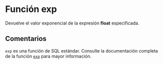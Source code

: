 ﻿---
SidebarGroup: "Funciones matemáticas"
Autogenerated: true
---

# Función  exp

Devuelve el valor exponencial de la expresión **float** especificada.

## Comentarios 

`exp` es una función de SQL estándar. Consulte la documentación completa de la función [`exp`](https://learn.microsoft.com/es-es/sql/t-sql/functions/exp-transact-sql) para mayor información.
